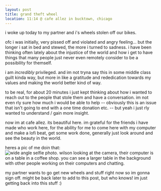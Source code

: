 ```yaml
---
layout: post
title: grand theft wheel
location: 11:14 @ cafe allez in bucktown, chicago
---
```

i woke up today to my partner and i's wheels stolen off our bikes. 

ofc i was initially, very pissed off and violated and angry feeling... but the longer i sat in bed and stewed, the more i turned to sadness. i have been thinking often lately about the injustice of the world and how i get to have things that many people just never even remotely consider to be a possibility for themself. 

i am _incredibly_ privileged. and im not tryna say this in some middle class guilt kinda way, but more in like a gratitude and rededication towards my values and making the world better kind of way.

to be real, for about 20 minutes i just kept thinking about how i wanted to reach out to the people that stole them and have a conversation. im not even rly sure how much i would be able to help -- obviously this is an issue that isn't going to end with a one time donation etc. -- but yeah i just rly wanted to understand / gain more insight. 

now im at cafe allez. its beautiful here. im grateful for the friends i have made who work here, for the ability for me to come here with my computer and make a lofi beat, get some work done, generally just look around and see the beauty in the world. 

heres a pic of me doin that: 
![wide angle selfie photo. wilson looking at the camera, their computer is on a table in a coffee shop. you can see a larger table in the background with other people working on their computers and chatting.](https://files.guesst.net/file/guesst-files/blog/C9C1D9FD-900E-4431-B287-0ECEC2304D2E_1_102_o.jpeg)

my partner wants to go get new wheels and stuff right now so im gonna sign off. might be back later to add to this post, but who knows! im just getting back into this stuff :)